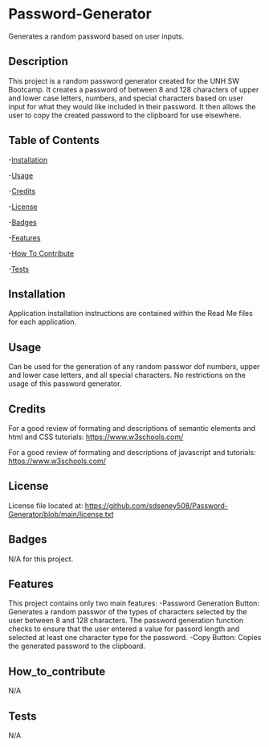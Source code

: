 # Password-Generator
Generates a random password based on user inputs.  

## Description
This project is a random password generator created for the UNH SW Bootcamp.  It creates a password of between 8 and 128 characters of upper and lower case letters, numbers, and special characters based on user input for what they would like included in their password.  It then allows the user to copy the created password to the clipboard for use elsewhere.
  
## Table of Contents
-[Installation](#installation)

-[Usage](#usage)

-[Credits](#credits)

-[License](#license)

-[Badges](#badges)

-[Features](#features)

-[How To Contribute](#how_to_contribute)

-[Tests](#tests)


## Installation
Application installation instructions are contained within the Read Me files for each application.

## Usage
Can be used for the generation of any random passwor dof numbers, upper and lower case letters, and all special characters.  No restrictions on the usage of this password generator.

## Credits
For a good review of formating and descriptions of semantic elements and html and CSS tutorials:  https://www.w3schools.com/

For a good review of formating and descriptions of javascript and tutorials:  https://www.w3schools.com/

## License
License file located at: https://github.com/sdseney508/Password-Generator/blob/main/license.txt

## Badges
N/A for this project.

## Features
This project contains only two main features:
    -Password Generation Button:  Generates a random passwor of the types of characters selected by the user between 8 and 128 characters.  The password
    generation function checks to ensure that the user entered a value for passord length and selected at least one character type for the password.
    -Copy Button: Copies the generated password to the clipboard.

## How_to_contribute
N/A

## Tests
N/A